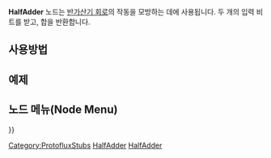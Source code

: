 <languages></languages>

**HalfAdder** 노드는 [반가산기
회로](https://ko.wikipedia.org/wiki/%EA%B0%80%EC%82%B0%EA%B8%B0#%EB%B0%98%EA%B0%80%EC%82%B0%EA%B8%B0)의
작동을 모방하는 데에 사용됩니다. 두 개의 입력 비트를 받고, 합을
반환합니다.

## 사용방법

## 예제

## 노드 메뉴(Node Menu)

}}

[Category:ProtofluxStubs](Category:ProtofluxStubs "wikilink")
[HalfAdder](Category:Protoflux{{#translation:}} "wikilink")
[HalfAdder](Category:Protoflux:Math:Binary{{#translation:}} "wikilink")